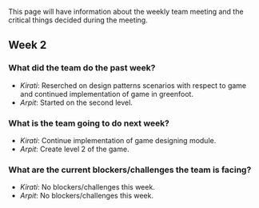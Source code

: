 This page will have information about the weekly team meeting and the critical things decided during the meeting.


## Week 2


### What did the team do the past week?

* *Kirati*: Reserched on design patterns scenarios with respect to game and continued implementation of game in greenfoot.
* *Arpit*: Started on the second level.


### What is the team going to do next week?
* *Kirati*: Continue implementation of game designing module.
* *Arpit*: Create level 2 of the game.


### What are the current blockers/challenges the team is facing?
* *Kirati*: No blockers/challenges this week.
* *Arpit*: No blockers/challenges this week.

